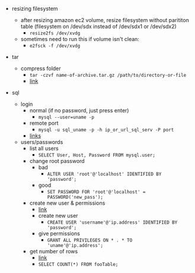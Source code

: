 
- resizing filesystem
  - after resizing amazon ec2 volume, resize filesystem without parititon table (filesystem on /dev/sdx instead of /dev/sdx1 or /dev/sdx2)
    - `resize2fs /dev/xvdg`
  - sometimes need to run this if volume isn't clean:
    - `e2fsck -f /dev/xvdg`
    

- tar
  - compress folder
    - `tar -czvf name-of-archive.tar.gz /path/to/directory-or-file`
    - [link](https://www.howtogeek.com/248780/how-to-compress-and-extract-files-using-the-tar-command-on-linux/)

- sql
  - login
    - normal (if no password, just press enter)
      - `mysql --user=uname -p`
    - remote port
      - `mysql -u sql_uname -p -h ip_or_url_sql_serv -P port`
    - [links](https://support.rackspace.com/how-to/mysql-connect-to-your-database-remotely/) 
  - users/passwords
    - list all users
      - `SELECT User, Host, Password FROM mysql.user;`
    - change root password
      - bad
        - `ALTER USER 'root'@'localhost' IDENTIFIED BY 'password';`
      - good
        - `SET PASSWORD FOR 'root'@'localhost' = PASSWORD('new_pass');`
    - create new user & permissions
      - [link](https://www.digitalocean.com/community/tutorials/how-to-create-a-new-user-and-grant-permissions-in-mysql)
      - create new user
        - `CREATE USER 'username'@'ip.address' IDENTIFIED BY 'password';`
      - give permissions
        - `GRANT ALL PRIVILEGES ON * . * TO 'uname'@'ip.address';`
    - get number of rows
      - [link](https://stackoverflow.com/questions/1893424/count-table-rows)
      - `SELECT COUNT(*) FROM fooTable;`
